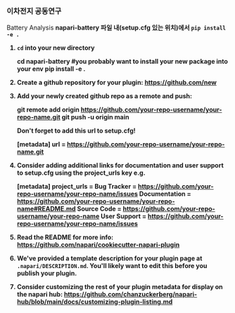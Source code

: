 ### 이차전지 공동연구
Battery Analysis
<b> napari-battery 파일 내(setup.cfg 있는 위치)에서 <code>pip install -e . </code>


1. `cd` into your new directory

     cd napari-battery
     #you probably want to install your new package into your env
     pip install -e .
2. Create a github repository for your plugin:
   https://github.com/new

3. Add your newly created github repo as a remote and push:

     git remote add origin https://github.com/your-repo-username/your-repo-name.git
     git push -u origin main

   Don't forget to add this url to setup.cfg!

     [metadata]
     url = https://github.com/your-repo-username/your-repo-name.git

4. Consider adding additional links for documentation and user support to setup.cfg
   using the project_urls key e.g.

    [metadata]
    project_urls =
        Bug Tracker = https://github.com/your-repo-username/your-repo-name/issues
        Documentation = https://github.com/your-repo-username/your-repo-name#README.md
        Source Code = https://github.com/your-repo-username/your-repo-name
        User Support = https://github.com/your-repo-username/your-repo-name/issues
5. Read the README for more info: https://github.com/napari/cookiecutter-napari-plugin

6. We've provided a template description for your plugin page at `.napari/DESCRIPTION.md`.
   You'll likely want to edit this before you publish your plugin.

7. Consider customizing the rest of your plugin metadata for display on the napari hub:
   https://github.com/chanzuckerberg/napari-hub/blob/main/docs/customizing-plugin-listing.md

